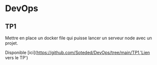 # DevOps

## TP1

Mettre en place un docker file qui puisse lancer un serveur node avec un projet.

Disponible [ici](https://github.com/Soteded/DevOps/tree/main/TP1,'Lien vers le TP')
